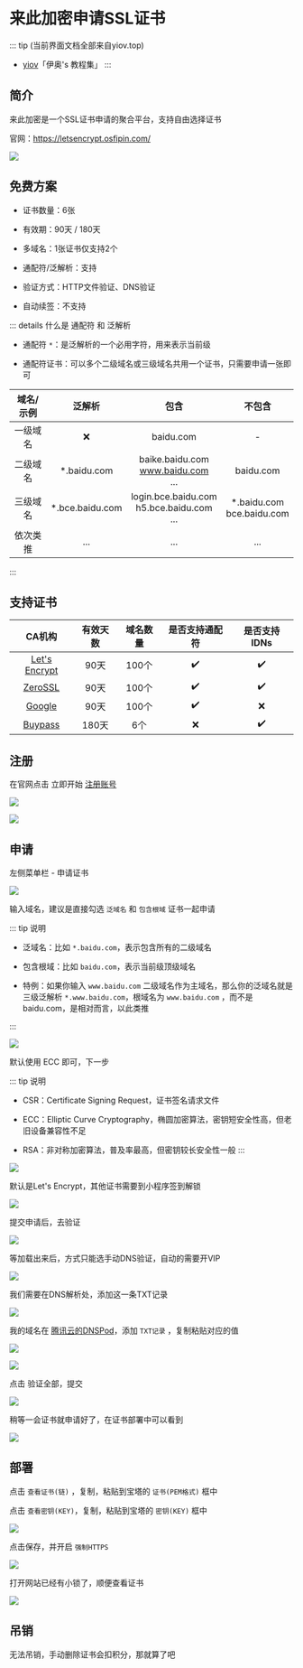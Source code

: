 # 来此加密申请SSL证书

::: tip (当前界面文档全部来自yiov.top) 
* [yiov](https://yiov.top/)「伊奥's 教程集」
:::

## 简介

来此加密是一个SSL证书申请的聚合平台，支持自由选择证书

官网：https://letsencrypt.osfipin.com/

![](/ssl/laici/laici-01.png)




## 免费方案

* 证书数量：6张

* 有效期：90天 / 180天

* 多域名：1张证书仅支持2个

* 通配符/泛解析：支持

* 验证方式：HTTP文件验证、DNS验证

* 自动续签：不支持


::: details 什么是 通配符 和 泛解析

* 通配符 `*`：是泛解析的一个必用字符，用来表示当前级

* 通配符证书：可以多个二级域名或三级域名共用一个证书，只需要申请一张即可

| 域名/示例 | 泛解析 | 包含 | 不包含 |
|:-:|:-:|:-:|:-:|
| 一级域名 | ❌ | baidu.com | - |
| 二级域名 | *.baidu.com | baike.baidu.com<br>www.baidu.com<br>... | baidu.com |
| 三级域名 | *.bce.baidu.com | login.bce.baidu.com<br>h5.bce.baidu.com<br>... | *.baidu.com<br>bce.baidu.com |
| 依次类推 | ... | ... | ... |
:::


## 支持证书

| CA机构 | 有效天数 | 域名数量 | 是否支持通配符 | 是否支持IDNs |
|:-:|:-:|:-:|:-:|:-:|
| [Let's Encrypt](https://letsencrypt.org/zh-cn/) | 90天 | 100个 | ✔️ | ✔️ |
| [ZeroSSL](https://zerossl.com/) | 90天 | 100个 | ✔️ | ✔️ |
| [Google](ttps://pki.goog/) | 90天 | 100个 | ✔️ | ❌ |
| [Buypass](https://www.buypass.com/) | 180天 | 6个 | ❌ | ✔️ |


## 注册

在官网点击 立即开始 [注册账号](https://letsencrypt.osfipin.com/user-0408/user/register)

![](/ssl/laici/laici-02.png)

![](/ssl/laici/laici-03.png)


## 申请

左侧菜单栏 - 申请证书

![](/ssl/laici/laici-04.png)

输入域名，建议是直接勾选 `泛域名` 和 `包含根域` 证书一起申请

::: tip 说明

* 泛域名：比如 `*.baidu.com`，表示包含所有的二级域名

* 包含根域：比如 `baidu.com`，表示当前级顶级域名

* 特例：如果你输入 `www.baidu.com` 二级域名作为主域名，那么你的泛域名就是三级泛解析 `*.www.baidu.com`，根域名为 `www.baidu.com` ，而不是 baidu.com，是相对而言，以此类推

:::


![](/ssl/laici/laici-05.png)

默认使用 ECC 即可，下一步

::: tip 说明
* CSR：Certificate Signing Request，证书签名请求文件

* ECC：Elliptic Curve Cryptography，椭圆加密算法，密钥短安全性高，但老旧设备兼容性不足

* RSA：非对称加密算法，普及率最高，但密钥较长安全性一般
:::

![](/ssl/laici/laici-06.png)

默认是Let's Encrypt，其他证书需要到小程序签到解锁

![](/ssl/laici/laici-07.png)

提交申请后，去验证

![](/ssl/laici/laici-08.png)

等加载出来后，方式只能选手动DNS验证，自动的需要开VIP

![](/ssl/laici/laici-09.png)

我们需要在DNS解析处，添加这一条TXT记录

![](/ssl/laici/laici-10.png)

我的域名在 [腾讯云的DNSPod](https://www.dnspod.cn/)，添加 `TXT记录` ，复制粘贴对应的值

![](/ssl/laici/laici-11.png)

![](/ssl/laici/laici-12.png)

点击 验证全部，提交

![](/ssl/laici/laici-13.png)

稍等一会证书就申请好了，在证书部署中可以看到

![](/ssl/laici/laici-14.png)

## 部署

点击 `查看证书(链)` ，复制，粘贴到宝塔的 `证书(PEM格式)` 框中

点击 `查看密钥(KEY)`，复制，粘贴到宝塔的 `密钥(KEY)` 框中

![](/ssl/laici/laici-15.png)

点击保存，并开启 `强制HTTPS`

![](/ssl/laici/laici-16.png)


打开网站已经有小锁了，顺便查看证书

![](/ssl/laici/laici-17.png)


## 吊销

无法吊销，手动删除证书会扣积分，那就算了吧